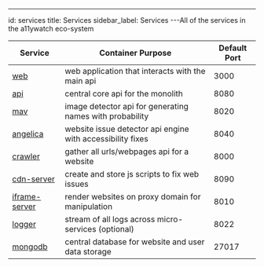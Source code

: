 ---

id: services
title: Services
sidebar_label: Services
---All of the services in the a11ywatch eco-system

| Service                              | Container Purpose                                              | Default Port |
| ------------------------------------ | -------------------------------------------------------------- | ------------ |
| [web](/documentation/web)                     | web application that interacts with the main api               | 3000         |
| [api](/documentation/api)                     | central core api for the monolith                              | 8080         |
| [mav](/documentation/mav)                     | image detector api for generating names with probability       | 8020         |
| [angelica](/documentation/angelica)           | website issue detector api engine with accessibility fixes     | 8040         |
| [crawler](/documentation/crawler)             | gather all urls/webpages api for a website                     | 8000         |
| [cdn-server](/documentation/cdn-server)       | create and store js scripts to fix web issues                  | 8090         |
| [iframe-server](/documentation/iframe-server) | render websites on proxy domain for manipulation               | 8010         |
| [logger](/documentation/logger)               | stream of all logs across micro-services (optional)            | 8022         |
| [mongodb](https://www.mongodb.com/)  | central database for website and user data storage             | 27017        |
